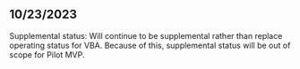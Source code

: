## 10/23/2023
Supplemental status: Will continue to be supplemental rather than replace operating status for VBA. Because of this, supplemental status will be out of scope for Pilot MVP.
